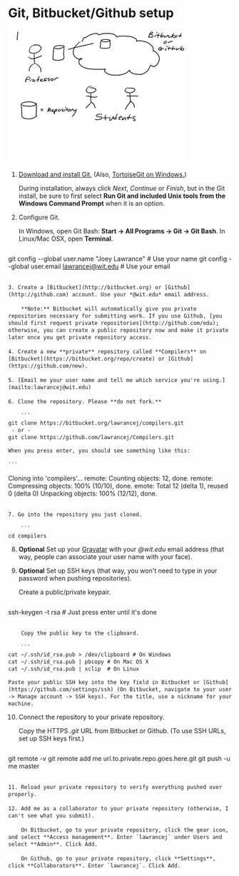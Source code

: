 # Git, Bitbucket/Github setup

![Summary of Git, Bitbucket/Github setup](setup.gif)

1. [Download and install Git.](http://git-scm.com)
    (Also, [TortoiseGit on Windows.](http://code.google.com/p/tortoisegit/))

    During installation, always click *Next*, *Continue* or *Finish*, but in the Git install, be sure to first select **Run Git and included Unix tools from the Windows Command Prompt** when it is an option.

2. Configure Git.

	In Windows, open Git Bash: **Start -> All Programs -> Git -> Git Bash**. In Linux/Mac OSX, open **Terminal**.

    ```
git config --global user.name "Joey Lawrance"    # Use your name
git config --global user.email lawrancej@wit.edu # Use your email
```

3. Create a [Bitbucket](http://bitbucket.org) or [Github](http://github.com) account. Use your *@wit.edu* email address. 

    **Note:** Bitbucket will automatically give you private repositories necessary for submitting work. If you use Github, [you should first request private repositories](http://github.com/edu); otherwise, you can create a public repository now and make it private later once you get private repository access.

4. Create a new **private** repository called **Compilers** on [Bitbucket](https://bitbucket.org/repo/create) or [Github](https://github.com/new).

5. [Email me your user name and tell me which service you're using.](mailto:lawrancej@wit.edu)

6. Clone the repository. Please **do not fork.**

    ```
git clone https://bitbucket.org/lawrancej/compilers.git
 - or - 
git clone https://github.com/lawrancej/Compilers.git
```

    When you press enter, you should see something like this:

    ```
Cloning into 'compilers'...
remote: Counting objects: 12, done.
remote: Compressing objects: 100% (10/10), done.
emote: Total 12 (delta 1), reused 0 (delta 0)
Unpacking objects: 100% (12/12), done.
```

7. Go into the repository you just cloned.

    ```
cd compilers
```

8. **Optional** Set up your [Gravatar](http://en.gravatar.com/) with your *@wit.edu* email address (that way, people can associate your user name with your face).

9. **Optional** Set up SSH keys (that way, you won't need to type in your password when pushing repositories).

	Create a public/private keypair.

	```
ssh-keygen -t rsa # Just press enter until it's done
```

	Copy the public key to the clipboard.

	```
cat ~/.ssh/id_rsa.pub > /dev/clipboard # On Windows
cat ~/.ssh/id_rsa.pub | pbcopy # On Mac OS X
cat ~/.ssh/id_rsa.pub | xclip  # On Linux
```

	Paste your public SSH key into the key field in Bitbucket or [Github](https://github.com/settings/ssh) (On Bitbucket, navigate to your user -> Manage account -> SSH keys). For the title, use a nickname for your machine.

10. Connect the repository to your private repository.

	Copy the HTTPS *.git* URL from Bitbucket or Github. (To use SSH URLs, set up SSH keys first.)

    ```
git remote -v
git remote add me url.to.private.repo.goes.here.git
git push -u me master
```

11. Reload your private repository to verify everything pushed over properly.

12. Add me as a collaborator to your private repository (otherwise, I can't see what you submit).

	On Bitbucket, go to your private repository, click the gear icon, and select **Access management**. Enter `lawrancej` under Users and select **Admin**. Click Add.

	On Github, go to your private repository, click **Settings**, click **Collaborators**. Enter `lawrancej`. Click Add.

